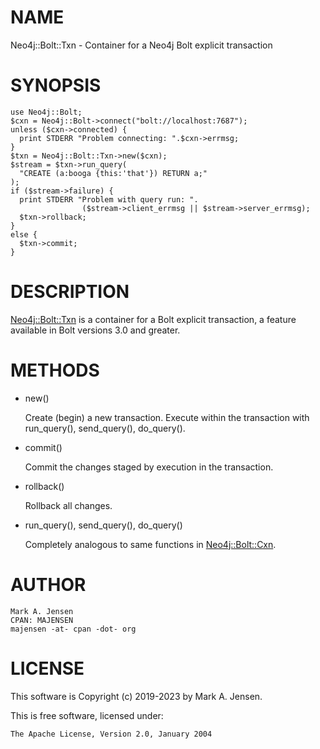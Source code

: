 # NAME

Neo4j::Bolt::Txn - Container for a Neo4j Bolt explicit transaction

# SYNOPSIS

    use Neo4j::Bolt;
    $cxn = Neo4j::Bolt->connect("bolt://localhost:7687");
    unless ($cxn->connected) {
      print STDERR "Problem connecting: ".$cxn->errmsg;
    }
    $txn = Neo4j::Bolt::Txn->new($cxn);
    $stream = $txn->run_query(
      "CREATE (a:booga {this:'that'}) RETURN a;"
    );
    if ($stream->failure) {
      print STDERR "Problem with query run: ".
                    ($stream->client_errmsg || $stream->server_errmsg);
      $txn->rollback;
    }
    else {
      $txn->commit;
    }

# DESCRIPTION

[Neo4j::Bolt::Txn](/lib/Neo4j/Bolt/Txn.md) is a container for a Bolt explicit transaction, a feature
available in Bolt versions 3.0 and greater.

# METHODS

- new()

    Create (begin) a new transaction. Execute within the transaction with run\_query(), send\_query(), do\_query().

- commit()

    Commit the changes staged by execution in the transaction.

- rollback()

    Rollback all changes.

- run\_query(), send\_query(), do\_query()

    Completely analogous to same functions in [Neo4j::Bolt::Cxn](/lib/Neo4j/Bolt/Cxn.md).

# AUTHOR

    Mark A. Jensen
    CPAN: MAJENSEN
    majensen -at- cpan -dot- org

# LICENSE

This software is Copyright (c) 2019-2023 by Mark A. Jensen.

This is free software, licensed under:

    The Apache License, Version 2.0, January 2004
